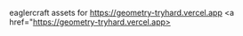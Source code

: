 eaglercraft assets for https://geometry-tryhard.vercel.app
<a href="https://geometry-tryhard.vercel.app>

